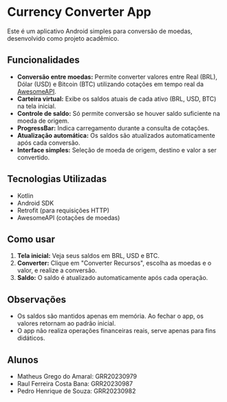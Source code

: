 # Currency Converter App

Este é um aplicativo Android simples para conversão de moedas, desenvolvido como projeto acadêmico.

## Funcionalidades

- **Conversão entre moedas:** Permite converter valores entre Real (BRL), Dólar (USD) e Bitcoin (BTC) utilizando cotações em tempo real da [AwesomeAPI](https://docs.awesomeapi.com.br/api-de-moedas).
- **Carteira virtual:** Exibe os saldos atuais de cada ativo (BRL, USD, BTC) na tela inicial.
- **Controle de saldo:** Só permite conversão se houver saldo suficiente na moeda de origem.
- **ProgressBar:** Indica carregamento durante a consulta de cotações.
- **Atualização automática:** Os saldos são atualizados automaticamente após cada conversão.
- **Interface simples:** Seleção de moeda de origem, destino e valor a ser convertido.

## Tecnologias Utilizadas

- Kotlin
- Android SDK
- Retrofit (para requisições HTTP)
- AwesomeAPI (cotações de moedas)

## Como usar

1. **Tela inicial:** Veja seus saldos em BRL, USD e BTC.
2. **Converter:** Clique em "Converter Recursos", escolha as moedas e o valor, e realize a conversão.
3. **Saldo:** O saldo é atualizado automaticamente após cada operação.

## Observações

- Os saldos são mantidos apenas em memória. Ao fechar o app, os valores retornam ao padrão inicial.
- O app não realiza operações financeiras reais, serve apenas para fins didáticos.

## Alunos

- Matheus Grego do Amaral: GRR20230979 
- Raul Ferreira Costa Bana: GRR20230987 
- Pedro Henrique de Souza: GRR20230982 
